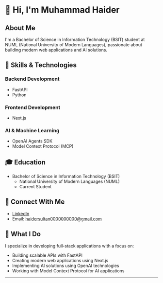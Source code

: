 # 👋 Hi, I'm Muhammad Haider

## About Me
I'm a Bachelor of Science in Information Technology (BSIT) student at NUML (National University of Modern Languages), passionate about building modern web applications and AI solutions.

## 🚀 Skills & Technologies

### Backend Development
- FastAPI
- Python

### Frontend Development
- Next.js

### AI & Machine Learning
- OpenAI Agents SDK
- Model Context Protocol (MCP)

## 🎓 Education
- Bachelor of Science in Information Technology (BSIT)
  - National University of Modern Languages (NUML)
  - Current Student

## 🔗 Connect With Me
- [LinkedIn](https://www.linkedin.com/in/muhammad-haider-049306240/)
- Email: haidersultan0000000000@gmail.com

## 💼 What I Do
I specialize in developing full-stack applications with a focus on:
- Building scalable APIs with FastAPI
- Creating modern web applications using Next.js
- Implementing AI solutions using OpenAI technologies
- Working with Model Context Protocol for AI applications

---


